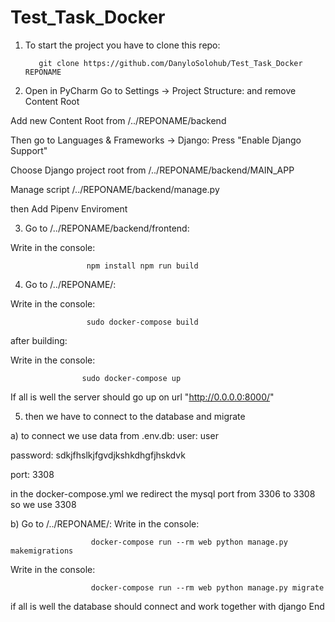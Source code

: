 # Test_Task_Docker

1) To start the project you have to clone this repo: 

          git clone https://github.com/DanyloSolohub/Test_Task_Docker REPONAME

2) Open in PyCharm
  Go to Settings -> Project Structure: and remove Content Root

  Add new Content Root from  /../REPONAME/backend

  Then go to Languages & Frameworks -> Django: 
  Press  "Enable Django Support"
  
  Choose Django project root from /../REPONAME/backend/MAIN_APP 
  
  Manage script /../REPONAME/backend/manage.py

  then Add Pipenv Enviroment

3) Go to /../REPONAME/backend/frontend:

Write in the console: 

                     npm install npm run build

4) Go to /../REPONAME/:

Write in the console: 
                      
                     sudo docker-compose build

after building:

Write in the console: 

                    sudo docker-compose up

If all is well the server should go up on url "http://0.0.0.0:8000/"

5) then we have to connect to the database and migrate

a)
  to connect we use data from .env.db:
  user: user
  
  password: sdkjfhslkjfgvdjkshkdhgfjhskdvk
  
  port: 3308

  in the docker-compose.yml we redirect the mysql port from 3306 to 3308 so we use 3308
 
 b)  Go to /../REPONAME/:
  Write in the console: 
      
                      docker-compose run --rm web python manage.py makemigrations
  Write in the console:
  
                      docker-compose run --rm web python manage.py migrate
 
 if all is well the database should connect and work together with django
 End
 

